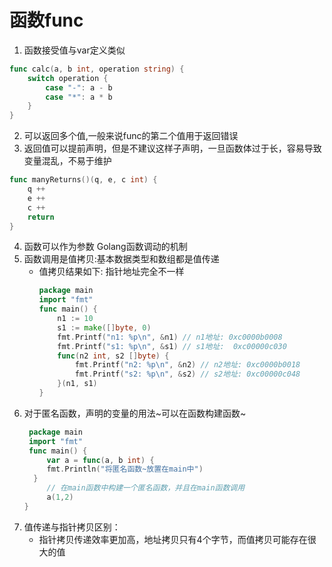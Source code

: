# 函数func
1. 函数接受值与var定义类似
```go
func calc(a, b int, operation string) {
	switch operation {
	    case "-": a - b
		case "*": a * b
    }
}
```
2. 可以返回多个值,一般来说func的第二个值用于返回错误
3. 返回值可以提前声明，但是不建议这样子声明，一旦函数体过于长，容易导致变量混乱，不易于维护
```go
func manyReturns()(q, e, c int) {
	q ++
	e ++
	c ++
	return
}
```
4. 函数可以作为参数
Golang函数调动的机制
1. 函数调用是值拷贝:基本数据类型和数组都是值传递
   * 值拷贝结果如下: 指针地址完全不一样
       ```go
       package main
       import "fmt"
       func main() {
           n1 := 10
           s1 := make([]byte, 0)
           fmt.Printf("n1: %p\n", &n1) // n1地址: 0xc0000b0008
           fmt.Printf("s1: %p\n", &s1) // s1地址:  0xc00000c030
           func(n2 int, s2 []byte) {
               fmt.Printf("n2: %p\n", &n2) // n2地址: 0xc0000b0018
               fmt.Printf("s2: %p\n", &s2) // s2地址: 0xc00000c048
           }(n1, s1)
       }
       ```
2. 对于匿名函数，声明的变量的用法~可以在函数构建函数~
   ```go
    package main
    import "fmt"
    func main() {
        var a = func(a, b int) {
        fmt.Println("将匿名函数~放置在main中")
     }
        // 在main函数中构建一个匿名函数，并且在main函数调用
        a(1,2)
   }
    ```
3. 值传递与指针拷贝区别：
   * 指针拷贝传递效率更加高，地址拷贝只有4个字节，而值拷贝可能存在很大的值